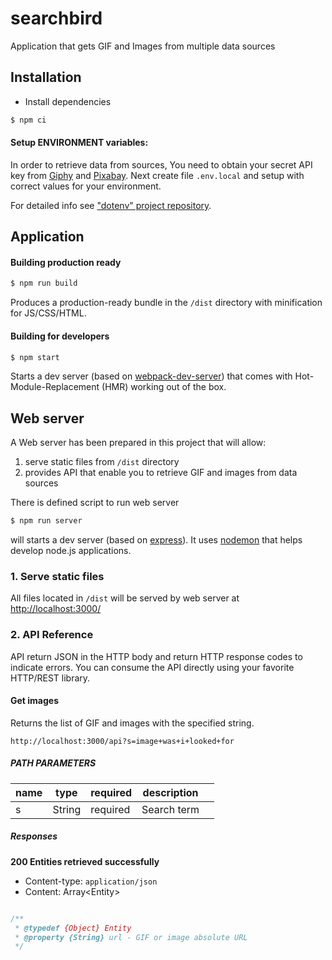 # searchbird

Application that gets GIF and Images from multiple data sources

## Installation

* Install dependencies
```bash
$ npm ci
```

#### Setup ENVIRONMENT variables:

In order to retrieve data from sources, You need to obtain your secret API key from
[Giphy](https://developers.giphy.com/docs) and [Pixabay](https://pixabay.com/api/docs/).
Next create file `.env.local` and setup with correct values for your environment.

For detailed info see ["dotenv" project repository](https://github.com/motdotla/dotenv#readme).

## Application

#### Building production ready

```bash
$ npm run build
```

Produces a production-ready bundle in the `/dist` directory with minification for JS/CSS/HTML.

#### Building for developers

```bash
$ npm start
```

Starts a dev server (based on [webpack-dev-server](https://github.com/webpack/webpack-dev-server)) that comes
with Hot-Module-Replacement (HMR) working out of the box.

## Web server

A Web server has been prepared in this project that will allow:
 1. serve static files from `/dist` directory
 2. provides API that enable you to retrieve GIF and images from data sources

There is defined script to run web server

```bash
$ npm run server
```

will starts a dev server (based on [express](https://expressjs.com/)). It uses [nodemon](https://nodemon.io/)
that helps develop node.js applications.

### 1. Serve static files

All files located in `/dist` will be served by web server at [http://localhost:3000/](http://localhost:3000)

### 2. API Reference

API return JSON in the HTTP body and return HTTP response codes to indicate errors.
You can consume the API directly using your favorite HTTP/REST library.

#### Get images

Returns the list of GIF and images with the specified string.

`http://localhost:3000/api?s=image+was+i+looked+for`

##### PATH PARAMETERS

| name | type   | required | description |   |
|------|--------|----------|-------------|---|
| s    | String | required | Search term |   |

##### Responses

**200 Entities retrieved successfully**

- Content-type: `application/json`
- Content: Array\<Entity\>

```js

/**
 * @typedef {Object} Entity
 * @property {String} url - GIF or image absolute URL
 */

```
